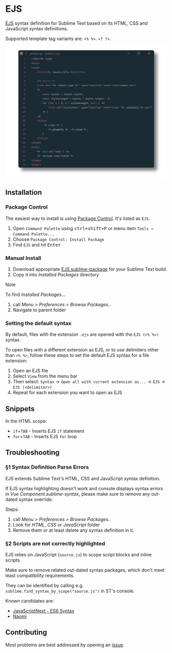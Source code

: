 # EJS

[EJS](http://ejs.co/) syntax definition for Sublime Text based on its HTML, CSS and JavaScript syntax definitions.

Supported template tag variants are: `<% %>`. `<? ?>`.

![preview](preview.png)

## Installation

### Package Control

The easiest way to install is using [Package Control](https://packagecontrol.io). It's listed as `EJS`.

1. Open `Command Palette` using <kbd>ctrl+shift+P</kbd> or menu item `Tools → Command Palette...`
2. Choose `Package Control: Install Package`
3. Find `EJS` and hit <kbd>Enter</kbd>

### Manual Install

1. Download appropriate [EJS.sublime-package](https://github.com/SublimeText/EJS/releases) for your Sublime Text build.
2. Copy it into _Installed Packages_ directory

> [!NOTE]
>
> To find _Installed Packages_...
>
> 1. call _Menu > Preferences > Browse Packages.._
> 2. Navigate to parent folder


### Setting the default syntax

By default, files with the extension `.ejs` are opened with the `EJS (<% %>)` syntax.

To open files with a different extension as EJS, or to use delimiters other than `<% %>`, follow these steps to set the default EJS syntax for a file extension:

1. Open an EJS file
2. Select `View` from the menu bar
3. Then select: `Syntax` &rarr; `Open all with current extension as...` &rarr; `EJS` &rarr; `EJS (<delimiter>)`
4. Repeat for each extension you want to open as EJS

## Snippets

In the HTML scope:

+ `if`+`TAB` - Inserts EJS `if` statement
+ `for`+`TAB` - Inserts EJS `for` loop

## Troubleshooting

### §1 Syntax Definition Parse Errors

EJS extends Sublime Text's HTML, CSS and JavaScript syntax definition.

If EJS syntax highlighting doesn't work 
and console displays syntax errors in _Vue Component.sublime-syntax_,
please make sure to remove any out-dated syntax override.

Steps:

1. call _Menu > Preferences > Browse Packages.._
2. Look for _HTML_, _CSS_ or _JavaScript_ folder
3. Remove them or at least delete any syntax definition in it.

### §2 Scripts are not correctly highlighted

EJS relies on JavaScript (`source.js`)
to scope script blocks and inline scripts.

Make sure to remove related out-dated syntax packages,
which don't meet least compatibility requirements.

They can be identified by calling 
e.g. `sublime.find_syntax_by_scope("source.js")` in ST's console.

Known candidates are:

- [JavaScriptNext - ES6 Syntax](https://packagecontrol.io/packages/JavaScriptNext%20-%20ES6%20Syntax)
- [Naomi](https://github.com/borela/naomi)

## Contributing

Most problems are best addressed by opening an [issue](https://github.com/SublimeText/EJS/issues).
